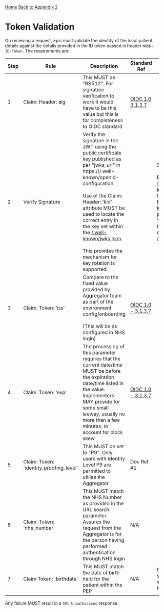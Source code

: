 [Home](../readme.md)
[Back to Appendix 2](appendix2.md)

# Token Validation

On receiving a request, Epic must validate the identity of the local patient details against the details provided in the ID token passed in header `NHSD-ID-Token`. The requirements are:

| Step | Rule | Description | Standard Ref | Notes |
|---|---|---|---|---|
| 1 | Claim: Header: alg | This MUST be "RS512". For signature verification to work it would have to be this value but this is for completeness to OIDC standard | [OIDC 1.0 3.1.3.7](https://openid.net/specs/openid-connect-core-1_0.html#IDTokenValidation) | |
| 2 | Verify Signature | Verify the signature in the JWT using the public certificate key published as per "jwks_uri" in https://<Environment FQDN>/.well-known/openid-configuration.<br/><br/>Use of the Claim: Header: 'kid' attribute MUST be used to locate the correct entry in the key set within the [/.well-known/jwks.json](https://auth.login.nhs.uk/.well-known/jwks.json).<br/><br/>This provides the mechanism for key rotation is supported. | | See Section 3.3 in Doc Ref #1<br/><br/>E.G. for production (https://auth.login.nhs.uk/.well-known/openid-configuration) the "jwks_uri" key resolves to https://auth.login.nhs.uk/.well-known/jwks.json where the public certifcicate is held.  The 'kid' attribute in the Header of the token is used to locate the correct key set within the /.well-known/jwks.json |
| 3 | Claim: Token: 'iss' | Compare to the fixed value provided by Aggregator team as part of the environment config/onboarding<br/><br/>(This will be as configured in NHS login) | [OIDC 1.0  - 3.1.3.7](https://openid.net/specs/openid-connect-core-1_0.html#IDTokenValidation) | |
| 4 | Claim: Token: 'exp' | The processing of this parameter requires that the current date/time MUST be before the expiration date/time listed in the value. Implementers MAY provide for some small leeway, usually no more than a few minutes, to account for clock skew | [OIDC 1.0  - 3.1.3.7](https://openid.net/specs/openid-connect-core-1_0.html#IDTokenValidation) | |
| 5 | Claim: Token: 'identity_proofing_level' | This MUST be set to "P9". Only users with Identity Level P9 are permitted to utilise the Aggregator | Doc Ref #1 | |
| 6 | Claim: Token: 'nhs_number' | This MUST match the NHS Number as provided in the URL search parameter. Assures the request from the Aggregator is for the person having performed authentication through NHS login | N/A | |
| 7 | Claim Token: 'birthdate' | This MUST match the date of birth held for the patient within the PEP | N/A | If value not present either as supplied from Aggregator or within PEP, treat as failure HTTP 401 Unauthorised |


Any failure MUST result in a `401 Unauthorised` response.
